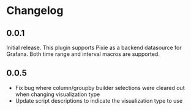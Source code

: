 # Changelog

## 0.0.1

Initial release. This plugin supports Pixie as a backend datasource for Grafana. Both time range and interval macros are supported.

## 0.0.5

- Fix bug where column/groupby builder selections were cleared out when changing visualization type
- Update script descriptions to indicate the visualization type to use
